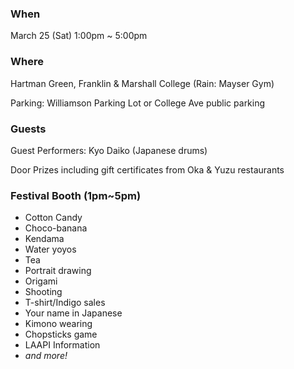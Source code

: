 ### When

March 25 (Sat) 1:00pm ~ 5:00pm

### Where

Hartman Green, Franklin & Marshall College (Rain: Mayser Gym)

Parking: Williamson Parking Lot or College Ave public parking

### Guests

Guest Performers: Kyo Daiko (Japanese drums)

Door Prizes including gift certificates from Oka & Yuzu restaurants

### Festival Booth (1pm~5pm)

- Cotton Candy
- Choco-banana
- Kendama
- Water yoyos
- Tea
- Portrait drawing
- Origami
- Shooting
- T-shirt/Indigo sales
- Your name in Japanese
- Kimono wearing
- Chopsticks game
- LAAPI Information
- _and more!_
